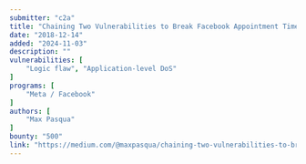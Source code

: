```yaml
---
submitter: "c2a"
title: "Chaining Two Vulnerabilities to Break Facebook Appointment Times For the Second Time"
date: "2018-12-14"
added: "2024-11-03"
description: ""
vulnerabilities: [
    "Logic flaw", "Application-level DoS"
]
programs: [
    "Meta / Facebook"
]
authors: [
    "Max Pasqua"
]
bounty: "500"
link: "https://medium.com/@maxpasqua/chaining-two-vulnerabilities-to-break-facebook-appointment-times-for-the-second-time-ac639f8c8773"
---
```




